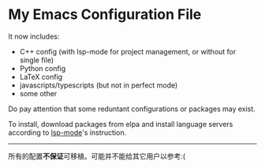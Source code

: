 # My Emacs Configuration File

It now includes: 

+ C++ config (with lsp-mode for project management, or without for single file)
+ Python config 
+ LaTeX config
+ javascripts/typescripts (but not in perfect mode)
+ some other

Do pay attention that some reduntant configurations or packages may exist.

To install, download packages from elpa and install language servers according to [lsp-mode](https://emacs-lsp.github.io/lsp-mode/)'s instruction.

---

所有的配置**不保证**可移植。可能并不能给其它用户以参考:(


